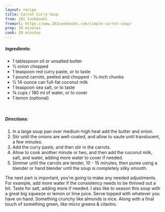 ```yaml
---
layout: recipe
title: Carrot Curry Soup
from: 101 Cookbooks
fromurl: https://www.101cookbooks.com/simple-carrot-soup/
prep: 10 minutes
cook: 20 minutes
---
```


##### Ingredients:

* 1 tablespoon oil or unsalted butter
* ½ onion chopped
* 1 teaspoon red curry paste, or to taste
* 1 pound carrots, peeled and chopped - ½-inch chunks
* ½ 14-ounce can full-fat coconut milk
* 1 teaspoon sea salt, or to taste
* ¾ cups / 180 ml of water, or to cover
* 1 lemon (optional)

<br>

##### Directions:

1. In a large soup pan over medium-high heat add the butter and onion.
2. Stir until the onions are well-coated, and allow to saute until translucent, a few minutes.
3. Add the curry paste, and then stir in the carrots.
4. Allow to cook another minute or two, and then add the coconut milk, salt, and water, adding more water to cover if needed.
5. Simmer until the carrots are tender, 10 - 15 minutes, then puree using a blender or hand blender until the soup is completely silky smooth.

The next part is important, you're going to make any needed adjustments. For
example, add more water if the consistency needs to be thinned out a bit. Taste
for salt, adding more if needed. I also like to season this soup with a great
big squeeze or lemon or lime juice. Serve topped with whatever you have on
hand. Something crunchy like almonds is nice. Along with a final touch of
something green, like micro greens & cilantro.
